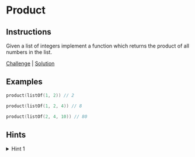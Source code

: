 # Product

## Instructions

Given a list of integers implement a function which returns the product of all numbers in the list.

[Challenge](Challenge.kt) | [Solution](Solution.kt)

## Examples

```kotlin
product(listOf(1, 2)) // 2

product(listOf(1, 2, 4)) // 8

product(listOf(2, 4, 10)) // 80
```

## Hints

<details>
<summary>Hint 1</summary>
You can use recursion
</details>
